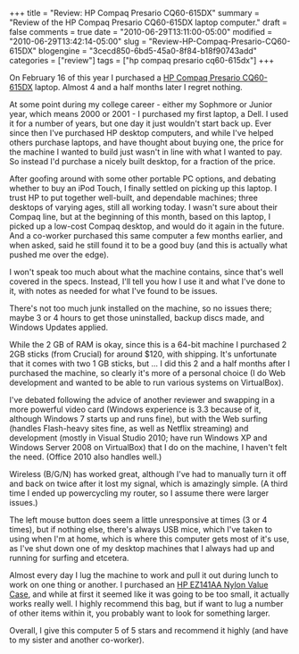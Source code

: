 +++
title = "Review: HP Compaq Presario CQ60-615DX"
summary = "Review of the HP Compaq Presario CQ60-615DX laptop computer."
draft = false
comments = true
date = "2010-06-29T13:11:00-05:00"
modified = "2010-06-29T13:42:14-05:00"
slug = "Review-HP-Compaq-Presario-CQ60-615DX"
blogengine = "3cecd850-6bd5-45a0-8f84-b18f90743add"
categories = ["review"]
tags = ["hp compaq presario cq60-615dx"]
+++

<p>On February 16 of this year I purchased a <a rel="external" href="http://www.amazon.com/dp/B0033KELCM?tag=strivinglifen-20">HP Compaq Presario&nbsp;CQ60-615DX</a> laptop. Almost&nbsp;4 and a half months later I regret nothing.</p>
<p>At some point during my college career -&nbsp;either my Sophmore or Junior year, which means 2000 or 2001 - I purchased my first laptop, a Dell. I used it for a number of years, but one day it just wouldn't start back up. Ever since then I've purchased HP desktop computers, and while I've helped others purchase laptops, and have thought about buying one, the price for the machine I wanted to build just wasn't in line with what I wanted to pay. So instead I'd purchase a nicely built desktop, for a fraction of the price.</p>
<p>After goofing around with some other portable PC options, and debating whether to buy an iPod Touch, I finally settled on picking up this laptop. I trust HP to&nbsp;put together well-built, and dependable machines;&nbsp;three desktops of varying ages, still all working today. I wasn't sure about their Compaq line, but at the beginning of this month, based on this laptop, I picked up a low-cost Compaq desktop, and would do it again in the future. And a&nbsp;co-worker purchased this same computer a few months earlier, and when asked, said he still found it to be a good buy (and this is actually what pushed me over the edge).</p>
<p>I won't speak too much about what the machine contains, since that's well covered in the specs. Instead, I'll tell you how I use it and what I've done to it, with notes as needed for what I've found to be issues.</p>
<p>There's not too much junk installed on the machine, so no issues there; maybe 3 or 4 hours to get those uninstalled, backup discs made, and Windows Updates applied.</p>
<p>While the 2 GB of RAM is okay, since this is a 64-bit machine I purchased 2 2GB sticks (from Crucial) for around $120, with shipping. It's unfortunate that it&nbsp;comes with&nbsp;two 1 GB sticks, but ... I did this 2 and a half months after I purchased the machine, so clearly it's more of a personal choice (I do Web development and wanted to be able to run various systems on VirtualBox).</p>
<p>I've debated following the advice of another reviewer and swapping in a more powerful video card (Windows experience is 3.3 because of it, although Windows 7 starts up and runs fine), but with the Web surfing (handles Flash-heavy sites fine, as well as Netflix streaming) and development (mostly in Visual Studio 2010; have run Windows XP and Windows Server 2008 on VirtualBox)&nbsp;that&nbsp;I do on the machine, I haven't felt the need. (Office 2010 also handles well.)</p>
<p>Wireless (B/G/N)&nbsp;has worked great, although I've had to manually turn it off and back on twice after it lost my signal, which is amazingly simple. (A third time I ended up powercycling my router, so I assume there were larger issues.)</p>
<p>The left mouse button does seem a little unresponsive at times (3 or 4 times), but if nothing else, there's always USB mice, which I've taken to using when I'm at home, which is where this computer gets most of it's use, as I've shut down one of my desktop machines that I always had up and running for surfing and etcetera.</p>
<p>Almost every day I lug the machine to work and pull it out during lunch to work on one thing or another. I purchased an <span id="btAsinTitle"><a rel="external" href="http://www.amazon.com/dp/B000LTKLT0?tag=strivinglifen-20">HP EZ141AA Nylon Value Case</a>, and while at first it seemed like it was going to be too small, it actually works really well. I highly recommend this bag, but if want to lug a number of other items within it, you&nbsp;probably want to look for something larger.</span></p>
<p><span>Overall, I give this computer 5 of 5 stars and recommend it highly (and have to my sister and another co-worker).</span></p>
